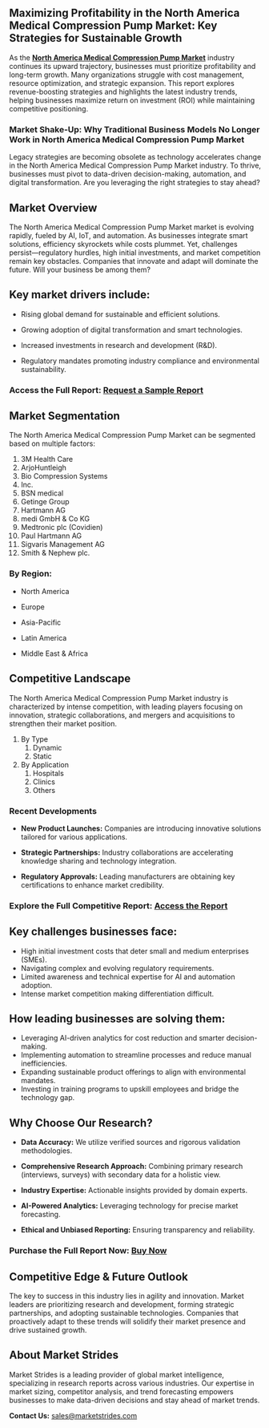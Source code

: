 <h2>Maximizing Profitability in the North America Medical Compression Pump Market: Key Strategies for Sustainable Growth</h2>
<p>As the <a href="https://marketstrides.com/report/north-america-medical-compression-pump-market"><strong>North America Medical Compression Pump Market</strong></a> industry continues its upward trajectory, businesses must prioritize profitability and long-term growth. Many organizations struggle with cost management, resource optimization, and strategic expansion. This report explores revenue-boosting strategies and highlights the latest industry trends, helping businesses maximize return on investment (ROI) while maintaining competitive positioning.</p>
<h3>Market Shake-Up: Why Traditional Business Models No Longer Work in North America Medical Compression Pump Market</h3>
<p>Legacy strategies are becoming obsolete as technology accelerates change in the North America Medical Compression Pump Market industry. To thrive, businesses must pivot to data-driven decision-making, automation, and digital transformation. Are you leveraging the right strategies to stay ahead?</p>
<h2>Market Overview</h2>
<p>The North America Medical Compression Pump Market market is evolving rapidly, fueled by AI, IoT, and automation. As businesses integrate smart solutions, efficiency skyrockets while costs plummet. Yet, challenges persist&mdash;regulatory hurdles, high initial investments, and market competition remain key obstacles. Companies that innovate and adapt will dominate the future. Will your business be among them?</p>
<h2>Key market drivers include:</h2>
<ul>
<li>
<p>Rising global demand for sustainable and efficient solutions.</p>
</li>
<li>
<p>Growing adoption of digital transformation and smart technologies.</p>
</li>
<li>
<p>Increased investments in research and development (R&amp;D).</p>
</li>
<li>
<p>Regulatory mandates promoting industry compliance and environmental sustainability.</p>
</li>
</ul>
<h3><strong>Access the Full Report:</strong>&nbsp;<a href="https://marketstrides.com/request-sample/north-america-medical-compression-pump-market">Request a Sample Report</a></h3>
<h2>Market Segmentation</h2>
<p>The North America Medical Compression Pump Market can be segmented based on multiple factors:</p>
<ol>
<li>3M Health Care</li>
<li>ArjoHuntleigh</li>
<li>Bio Compression Systems</li>
<li>Inc.</li>
<li>BSN medical</li>
<li>Getinge Group</li>
<li>Hartmann AG</li>
<li>medi GmbH &amp; Co KG</li>
<li>Medtronic plc (Covidien)</li>
<li>Paul Hartmann AG</li>
<li>Sigvaris Management AG</li>
<li>Smith &amp; Nephew plc.</li>
</ol>
<h3>By Region:</h3>
<ul>
<li>
<p>North America</p>
</li>
<li>
<p>Europe</p>
</li>
<li>
<p>Asia-Pacific</p>
</li>
<li>
<p>Latin America</p>
</li>
<li>
<p>Middle East &amp; Africa</p>
</li>
</ul>
<h2>Competitive Landscape</h2>
<p>The North America Medical Compression Pump Market industry is characterized by intense competition, with leading players focusing on innovation, strategic collaborations, and mergers and acquisitions to strengthen their market position.</p>
<ol>
<li>By Type
<ol>
<li>Dynamic</li>
<li>Static</li>
</ol>
</li>
<li>By Application
<ol>
<li>Hospitals</li>
<li>Clinics</li>
<li>Others</li>
</ol>
</li>
</ol>
<h3>Recent Developments</h3>
<ul>
<li>
<p><strong>New Product Launches:</strong>&nbsp;Companies are introducing innovative solutions tailored for various applications.</p>
</li>
<li>
<p><strong>Strategic Partnerships:</strong>&nbsp;Industry collaborations are accelerating knowledge sharing and technology integration.</p>
</li>
<li>
<p><strong>Regulatory Approvals:</strong>&nbsp;Leading manufacturers are obtaining key certifications to enhance market credibility.</p>
</li>
</ul>
<h3><strong>Explore the Full Competitive Report</strong>:&nbsp;<a href="https://marketstrides.com/report/north-america-medical-compression-pump-market">Access the Report</a></h3>
<h2>Key challenges businesses face:</h2>
<ul>
<li>High initial investment costs that deter small and medium enterprises (SMEs).</li>
<li>Navigating complex and evolving regulatory requirements.</li>
<li>Limited awareness and technical expertise for AI and automation adoption.</li>
<li>Intense market competition making differentiation difficult.</li>
</ul>
<h2>How leading businesses are solving them:</h2>
<ul>
<li>Leveraging AI-driven analytics for cost reduction and smarter decision-making.</li>
<li>Implementing automation to streamline processes and reduce manual inefficiencies.</li>
<li>Expanding sustainable product offerings to align with environmental mandates.</li>
<li>Investing in training programs to upskill employees and bridge the technology gap.</li>
</ul>
<h2>Why Choose Our Research?</h2>
<ul>
<li>
<p><strong>Data Accuracy:</strong>&nbsp;We utilize verified sources and rigorous validation methodologies.</p>
</li>
<li>
<p><strong>Comprehensive Research Approach:</strong>&nbsp;Combining primary research (interviews, surveys) with secondary data for a holistic view.</p>
</li>
<li>
<p><strong>Industry Expertise:</strong>&nbsp;Actionable insights provided by domain experts.</p>
</li>
<li>
<p><strong>AI-Powered Analytics:</strong>&nbsp;Leveraging technology for precise market forecasting.</p>
</li>
<li>
<p><strong>Ethical and Unbiased Reporting:</strong>&nbsp;Ensuring transparency and reliability.</p>
</li>
</ul>
<h3><strong>Purchase the Full Report Now:</strong>&nbsp;<a href="https://marketstrides.com/buyNow/north-america-medical-compression-pump-market?price=single_price">Buy Now</a></h3>
<h2>Competitive Edge &amp; Future Outlook</h2>
<p>The key to success in this industry lies in agility and innovation. Market leaders are prioritizing research and development, forming strategic partnerships, and adopting sustainable technologies. Companies that proactively adapt to these trends will solidify their market presence and drive sustained growth.</p>
<h2>About Market Strides</h2>
<p><a>Market Strides</a>&nbsp;is a leading provider of global market intelligence, specializing in research reports across various industries. Our expertise in market sizing, competitor analysis, and trend forecasting empowers businesses to make data-driven decisions and stay ahead of market trends.</p>
<p><strong>Contact Us:</strong>&nbsp;<a href="mailto:sales@marketstrides.com">sales@marketstrides.com</a></p>
